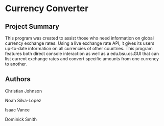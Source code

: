 # Currency Converter
## Project Summary
This program was created to assist those who need information on global currency exchange rates. Using a live exchange rate API, it gives its users up-to-date information on all currencies of other countries. This program features both direct console interaction as well as a edu.bsu.cs.GUI that can list current exchange rates and convert specific amounts from one currency to another. 
## Authors
Christian Johnson

Noah Silva-Lopez

Isaac Vance

Dominick Smith

